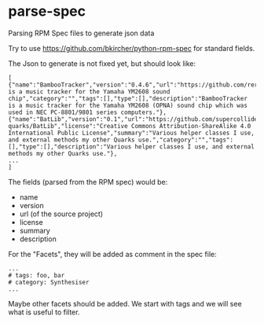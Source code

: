 # parse-spec
Parsing RPM Spec files to generate json data

Try to use https://github.com/bkircher/python-rpm-spec for standard fields.

The Json to generate is not fixed yet, but should look like:
```
[
{"name":"BambooTracker","version":"0.4.6","url":"https://github.com/rerrahkr/BambooTracker","license":"GPL","summary":"BambooTracker is a music tracker for the Yamaha YM2608 sound chip","category":"","tags":[],"type":[],"description":"BambooTracker is a music tracker for the Yamaha YM2608 (OPNA) sound chip which was used in NEC PC-8801/9801 series computers."},
{"name":"BatLib","version":"0.1","url":"https://github.com/supercollider-quarks/BatLib","license":"Creative Commons Attribution-ShareAlike 4.0 International Public License","summary":"Various helper classes I use, and external methods my other Quarks use.","category":"","tags":[],"type":[],"description":"Various helper classes I use, and external methods my other Quarks use."},
...
]
```

The fields (parsed from the RPM spec) would be:
- name
- version
- url (of the source project)
- license
- summary
- description

For the "Facets", they will be added as comment in the spec file:
```
...
# tags: foo, bar
# category: Synthesiser
...
```
Maybe other facets should be added. We start with tags and we will see what is useful to filter.
